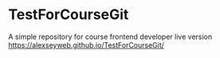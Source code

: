 # TestForCourseGit
A simple repository for course frontend developer 
live version https://alexseyweb.github.io/TestForCourseGit/
